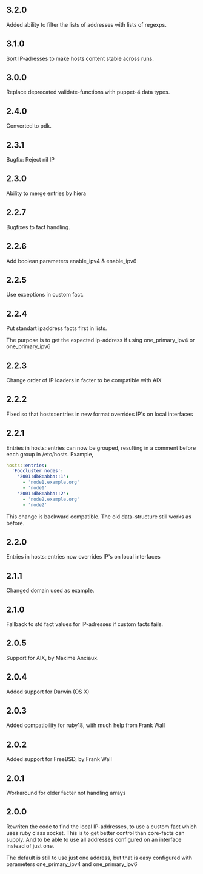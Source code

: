 ## 3.2.0

Added ability to filter the lists of addresses with lists of regexps.

## 3.1.0

Sort IP-adresses to make hosts content stable across runs.

## 3.0.0

Replace deprecated validate-functions with puppet-4 data types.

## 2.4.0

Converted to pdk.

## 2.3.1

Bugfix: Reject nil IP

## 2.3.0

Ability to merge entries by hiera

## 2.2.7

Bugfixes to fact handling.

## 2.2.6

Add boolean parameters enable_ipv4 & enable_ipv6

## 2.2.5

Use exceptions in custom fact.

## 2.2.4

Put standart ipaddress facts first in lists.

The purpose is to get the expected ip-address if using
one_primary_ipv4 or one_primary_ipv6

## 2.2.3

Change order of IP loaders in facter to be compatible with AIX

## 2.2.2

Fixed so that hosts::entries in new format overrides IP's on local
interfaces

## 2.2.1

Entries in hosts::entries can now be grouped, resulting in a comment
before each group in /etc/hosts. Example,

```yaml
hosts::entries:
  'Foocluster nodes':
    '2001:db8:abba::1':
      - 'node1.example.org'
      - 'node1'
    '2001:db8:abba::2':
      - 'node2.example.org'
      - 'node2'
```

This change is backward compatible. The old data-structure still works
as before.

## 2.2.0

Entries in hosts::entries now overrides IP's on local interfaces

## 2.1.1

Changed domain used as example.

## 2.1.0

Fallback to std fact values for IP-adresses if custom facts fails.

## 2.0.5

Support for AIX, by Maxime Anciaux.

## 2.0.4

Added support for Darwin (OS X)

## 2.0.3

Added compatibility for ruby18, with much help from Frank Wall

## 2.0.2

Added support for FreeBSD, by Frank Wall

## 2.0.1

Workaround for older facter not handling arrays

## 2.0.0

Rewriten the code to find the local IP-addresses, to use a custom fact
which uses ruby class socket. This is to get better control than
core-facts can supply. And to be able to use all addresses configured
on an interface instead of just one.

The default is still to use just one address, but that is easy
configured with parameters one_primary_ipv4 and one_primary_ipv6
